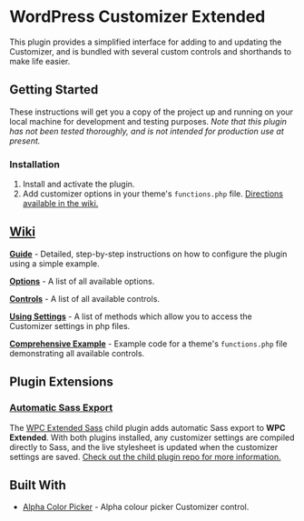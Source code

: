 # WordPress Customizer Extended

This plugin provides a simplified interface for adding to and updating the Customizer, and is bundled with several custom controls and shorthands to make life easier.

## Getting Started

These instructions will get you a copy of the project up and running on your local machine for development and testing purposes. *Note that this plugin has not been tested thoroughly, and is not intended for production use at present.*

### Installation

1. Install and activate the plugin.
2. Add customizer options in your theme's `functions.php` file. [Directions available in the wiki.](https://github.com/jtmcgrath/wpc-extended/wiki/Options)

## [Wiki](https://github.com/jtmcgrath/wpc-extended/wiki)

[**Guide**](https://github.com/jtmcgrath/wpc-extended/wiki/Guide) - Detailed, step-by-step instructions on how to configure the plugin using a simple example.

[**Options**](https://github.com/jtmcgrath/wpc-extended/wiki/Options) - A list of all available options.

[**Controls**](https://github.com/jtmcgrath/wpc-extended/wiki/Controls) - A list of all available controls.

[**Using Settings**](https://github.com/jtmcgrath/wpc-extended/wiki/Using-Settings) - A list of methods which allow you to access the Customizer settings in php files.

[**Comprehensive Example**](https://github.com/jtmcgrath/wpc-extended/wiki/Comprehensive-Example) - Example code for a theme's `functions.php` file demonstrating all available controls.

## Plugin Extensions

### [Automatic Sass Export](https://github.com/jtmcgrath/wpc-extended-sass)

The [WPC Extended Sass](https://github.com/jtmcgrath/wpc-extended-sass) child plugin adds automatic Sass export to **WPC Extended**. With both plugins installed, any customizer settings are compiled directly to Sass, and the live stylesheet is updated when the customizer settings are saved. [Check out the child plugin repo for more information.](https://github.com/jtmcgrath/wpc-extended-sass)

## Built With

- [Alpha Color Picker](https://github.com/BraadMartin/components/tree/master/customizer/alpha-color-picker) - Alpha colour picker Customizer control.
